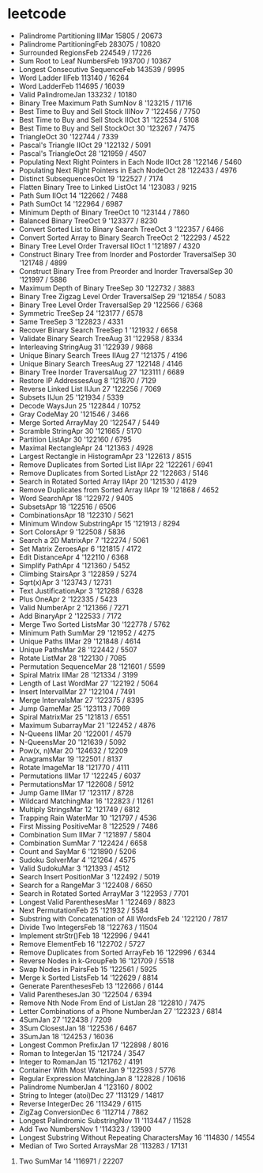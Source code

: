 leetcode
========

* Palindrome Partitioning IIMar 15805 / 20673
* Palindrome PartitioningFeb 283075 / 10820
* Surrounded RegionsFeb 224549 / 17226
* Sum Root to Leaf NumbersFeb 193700 / 10367
* Longest Consecutive SequenceFeb 143539 / 9995
* Word Ladder IIFeb 113140 / 16264
* Word LadderFeb 114695 / 16039
* Valid PalindromeJan 133232 / 10180
* Binary Tree Maximum Path SumNov 8 '123215 / 11716
* Best Time to Buy and Sell Stock IIINov 7 '122456 / 7750
* Best Time to Buy and Sell Stock IIOct 31 '122534 / 5108
* Best Time to Buy and Sell StockOct 30 '123267 / 7475
* TriangleOct 30 '122744 / 7339
* Pascal's Triangle IIOct 29 '122132 / 5091
* Pascal's TriangleOct 28 '121959 / 4507
* Populating Next Right Pointers in Each Node IIOct 28 '122146 / 5460
* Populating Next Right Pointers in Each NodeOct 28 '122433 / 4976
* Distinct SubsequencesOct 19 '122527 / 7174
* Flatten Binary Tree to Linked ListOct 14 '123083 / 9215
* Path Sum IIOct 14 '122662 / 7488
* Path SumOct 14 '122964 / 6987
* Minimum Depth of Binary TreeOct 10 '123144 / 7860
* Balanced Binary TreeOct 9 '123377 / 8230
* Convert Sorted List to Binary Search TreeOct 3 '122357 / 6466
* Convert Sorted Array to Binary Search TreeOct 2 '122293 / 4522
* Binary Tree Level Order Traversal IIOct 1 '121897 / 4320
* Construct Binary Tree from Inorder and Postorder TraversalSep 30 '121748 / 4899
* Construct Binary Tree from Preorder and Inorder TraversalSep 30 '121997 / 5886
* Maximum Depth of Binary TreeSep 30 '122732 / 3883
* Binary Tree Zigzag Level Order TraversalSep 29 '121854 / 5083
* Binary Tree Level Order TraversalSep 29 '122566 / 6368
* Symmetric TreeSep 24 '123177 / 6578
* Same TreeSep 3 '122823 / 4331
* Recover Binary Search TreeSep 1 '121932 / 6658
* Validate Binary Search TreeAug 31 '122958 / 8334
* Interleaving StringAug 31 '122939 / 9868
* Unique Binary Search Trees IIAug 27 '121375 / 4196
* Unique Binary Search TreesAug 27 '122148 / 4146
* Binary Tree Inorder TraversalAug 27 '123111 / 6689
* Restore IP AddressesAug 8 '121870 / 7129
* Reverse Linked List IIJun 27 '122256 / 7069
* Subsets IIJun 25 '121934 / 5339
* Decode WaysJun 25 '122844 / 10752
* Gray CodeMay 20 '121546 / 3466
* Merge Sorted ArrayMay 20 '122547 / 5449
* Scramble StringApr 30 '121665 / 5170
* Partition ListApr 30 '122160 / 6795
* Maximal RectangleApr 24 '121363 / 4928
* Largest Rectangle in HistogramApr 23 '122613 / 8515
* Remove Duplicates from Sorted List IIApr 22 '122261 / 6941
* Remove Duplicates from Sorted ListApr 22 '122663 / 5146
* Search in Rotated Sorted Array IIApr 20 '121530 / 4129
* Remove Duplicates from Sorted Array IIApr 19 '121868 / 4652
* Word SearchApr 18 '122972 / 9405
* SubsetsApr 18 '122516 / 6506
* CombinationsApr 18 '122310 / 5621
* Minimum Window SubstringApr 15 '121913 / 8294
* Sort ColorsApr 9 '122508 / 5836
* Search a 2D MatrixApr 7 '122274 / 5061
* Set Matrix ZeroesApr 6 '121815 / 4172
* Edit DistanceApr 4 '122110 / 6368
* Simplify PathApr 4 '121360 / 5452
* Climbing StairsApr 3 '122859 / 5274
* Sqrt(x)Apr 3 '123743 / 12731
* Text JustificationApr 3 '121288 / 6328
* Plus OneApr 2 '122335 / 5423
* Valid NumberApr 2 '121366 / 7271
* Add BinaryApr 2 '122533 / 7172
* Merge Two Sorted ListsMar 30 '122778 / 5762
* Minimum Path SumMar 29 '121952 / 4275
* Unique Paths IIMar 29 '121848 / 4614
* Unique PathsMar 28 '122442 / 5507
* Rotate ListMar 28 '122130 / 7085
* Permutation SequenceMar 28 '121601 / 5599
* Spiral Matrix IIMar 28 '121334 / 3199
* Length of Last WordMar 27 '122192 / 5064
* Insert IntervalMar 27 '122104 / 7491
* Merge IntervalsMar 27 '122375 / 8395
* Jump GameMar 25 '123113 / 7069
* Spiral MatrixMar 25 '121813 / 6551
* Maximum SubarrayMar 21 '122452 / 4876
* N-Queens IIMar 20 '122001 / 4579
* N-QueensMar 20 '121639 / 5092
* Pow(x, n)Mar 20 '124632 / 12209
* AnagramsMar 19 '122501 / 8137
* Rotate ImageMar 18 '121770 / 4111
* Permutations IIMar 17 '122245 / 6037
* PermutationsMar 17 '122608 / 5912
* Jump Game IIMar 17 '123117 / 8728
* Wildcard MatchingMar 16 '122823 / 11261
* Multiply StringsMar 12 '121749 / 6812
* Trapping Rain WaterMar 10 '121797 / 4536
* First Missing PositiveMar 8 '122529 / 7486
* Combination Sum IIMar 7 '121897 / 5804
* Combination SumMar 7 '122424 / 6658
* Count and SayMar 6 '121890 / 5206
* Sudoku SolverMar 4 '121264 / 4575
* Valid SudokuMar 3 '121393 / 4512
* Search Insert PositionMar 3 '122492 / 5019
* Search for a RangeMar 3 '122408 / 6650
* Search in Rotated Sorted ArrayMar 3 '122953 / 7701
* Longest Valid ParenthesesMar 1 '122469 / 8823
* Next PermutationFeb 25 '121932 / 5584
* Substring with Concatenation of All WordsFeb 24 '122120 / 7817
* Divide Two IntegersFeb 18 '122763 / 11504
* Implement strStr()Feb 18 '122996 / 9441
* Remove ElementFeb 16 '122702 / 5727
* Remove Duplicates from Sorted ArrayFeb 16 '122996 / 6344
* Reverse Nodes in k-GroupFeb 16 '121709 / 5518
* Swap Nodes in PairsFeb 15 '122561 / 5925
* Merge k Sorted ListsFeb 14 '122629 / 8814
* Generate ParenthesesFeb 13 '122666 / 6144
* Valid ParenthesesJan 30 '122504 / 6394
* Remove Nth Node From End of ListJan 28 '122810 / 7475
* Letter Combinations of a Phone NumberJan 27 '122323 / 6814
* 4SumJan 27 '122438 / 7209
* 3Sum ClosestJan 18 '122536 / 6467
* 3SumJan 18 '124253 / 16036
* Longest Common PrefixJan 17 '122898 / 8016
* Roman to IntegerJan 15 '121724 / 3547
* Integer to RomanJan 15 '121762 / 4191
* Container With Most WaterJan 9 '122593 / 5776
* Regular Expression MatchingJan 8 '122828 / 10616
* Palindrome NumberJan 4 '123160 / 8002
* String to Integer (atoi)Dec 27 '113129 / 14817
* Reverse IntegerDec 26 '113429 / 6115
* ZigZag ConversionDec 6 '112714 / 7862
* Longest Palindromic SubstringNov 11 '113447 / 11528
* Add Two NumbersNov 1 '114323 / 13900
* Longest Substring Without Repeating CharactersMay 16 '114830 / 14554
* Median of Two Sorted ArraysMar 28 '113283 / 17131
1. Two SumMar 14 '116971 / 22207

